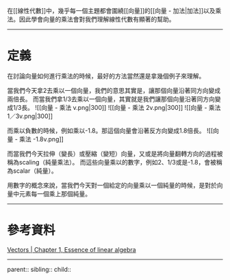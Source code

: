 在[[線性代數]]中，幾乎每一個主題都會圍繞[[向量]]的[[向量 - 加法|加法]]以及乘法。因此學會向量的乘法會對我們理解線性代數有顯著的幫助。
- - -
# 定義
在討論向量如何進行乘法的時候，最好的方法當然還是拿幾個例子來理解。

當我們今天拿2去乘以一個向量，我們的意思其實是，讓那個向量沿著同方向變成兩倍長。
而當我們拿1/3去乘以一個向量，其實就是我們讓那個向量沿著同方向變成1/3長。
![[向量 - 乘法 v.png|300]]
![[向量 - 乘法 2v.png|300]]
![[向量 - 乘法 1／3v.png|300]]

而乘以負數的時候，例如乘以-1.8。那這個向量會沿著反方向變成1.8倍長。
![[向量 - 乘法 -1.8v.png]]

而當我們今天拉伸（變長）或壓縮（變短）向量，又或是將向量翻轉方向的過程被稱為scaling（純量乘法）。
而這些向量乘以的數字，例如2、1/3或是-1.8，會被稱為scalar（純量）。

用數字的概念來說，當我們今天對一個給定的向量乘以一個純量的時候，是對於向量中元素每一個乘上那個純量。
- - -
# 參考資料
[Vectors | Chapter 1, Essence of linear algebra](https://www.youtube.com/watch?v=fNk_zzaMoSs&list=PLZHQObOWTQDPD3MizzM2xVFitgF8hE_ab&index=3)
- - -
parent::
sibling::
child::